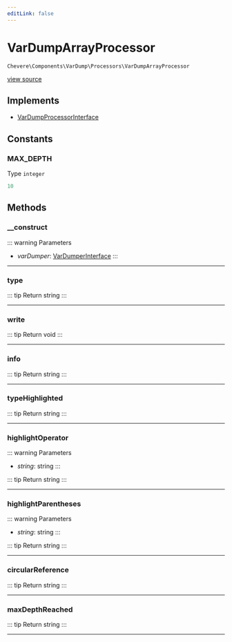 ```yaml
---
editLink: false
---
```


# VarDumpArrayProcessor

`Chevere\Components\VarDump\Processors\VarDumpArrayProcessor`

[view source](https://github.com/chevere/chevere/blob/master/src/Chevere/Components/VarDump/Processors/VarDumpArrayProcessor.php)

## Implements

- [VarDumpProcessorInterface](../../../Interfaces/VarDump/VarDumpProcessorInterface.md)

## Constants

### MAX_DEPTH

Type `integer`

```php
10
```

## Methods

### __construct

::: warning Parameters
- *varDumper*: [VarDumperInterface](../../../Interfaces/VarDump/VarDumperInterface.md)
:::

---

### type

::: tip Return
string
:::

---

### write

::: tip Return
void
:::

---

### info

::: tip Return
string
:::

---

### typeHighlighted

::: tip Return
string
:::

---

### highlightOperator

::: warning Parameters
- *string*: string
:::

::: tip Return
string
:::

---

### highlightParentheses

::: warning Parameters
- *string*: string
:::

::: tip Return
string
:::

---

### circularReference

::: tip Return
string
:::

---

### maxDepthReached

::: tip Return
string
:::

---
